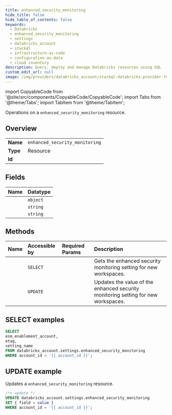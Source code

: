 ```yaml
---
title: enhanced_security_monitoring
hide_title: false
hide_table_of_contents: false
keywords:
  - Databricks
  - enhanced_security_monitoring
  - settings
  - databricks_account
  - stackql
  - infrastructure-as-code
  - configuration-as-data
  - cloud inventory
description: Query, deploy and manage Databricks resources using SQL
custom_edit_url: null
image: /img/providers/databricks_account/stackql-databricks-provider-featured-image.png
---
```


import CopyableCode from '@site/src/components/CopyableCode/CopyableCode';
import Tabs from '@theme/Tabs';
import TabItem from '@theme/TabItem';

Operations on a <code>enhanced_security_monitoring</code> resource.  

## Overview
<table><tbody>
<tr><td><b>Name</b></td><td><code>enhanced_security_monitoring</code></td></tr>
<tr><td><b>Type</b></td><td>Resource</td></tr>
<tr><td><b>Id</b></td><td><CopyableCode code="databricks_account.settings.enhanced_security_monitoring" /></td></tr>
</tbody></table>

## Fields
| Name | Datatype |
|:-----|:---------|
| <CopyableCode code="esm_enablement_account" /> | `object` |
| <CopyableCode code="etag" /> | `string` |
| <CopyableCode code="setting_name" /> | `string` |

## Methods
| Name | Accessible by | Required Params | Description |
|:-----|:--------------|:----------------|:------------|
| <CopyableCode code="get" /> | `SELECT` | <CopyableCode code="account_id" /> | Gets the enhanced security monitoring setting for new workspaces. |
| <CopyableCode code="update" /> | `UPDATE` | <CopyableCode code="account_id" /> | Updates the value of the enhanced security monitoring setting for new workspaces. |

## SELECT examples

```sql
SELECT
esm_enablement_account,
etag,
setting_name
FROM databricks_account.settings.enhanced_security_monitoring
WHERE account_id = '{{ account_id }}';
```

## UPDATE example

Updates a <code>enhanced_security_monitoring</code> resource.

```sql
/*+ update */
UPDATE databricks_account.settings.enhanced_security_monitoring
SET { field = value }
WHERE account_id = '{{ account_id }}';
```
